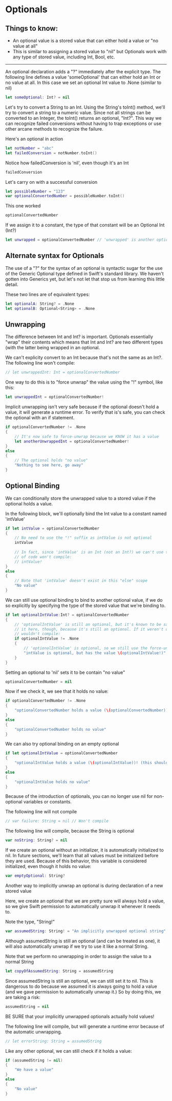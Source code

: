 # Optionals

## Things to know:

- An optional value is a stored value that can either hold a value or "no value at all"
- This is similar to assigning a stored value to "nil" but Optionals work with any type of stored value, including Int, Bool, etc.

-----

An optional declaration adds a "?" immediately after the explicit type. The following line defines a value 'someOptional' that can either hold an Int or no value at all. In this case we set an optional Int value to .None (similar to nil)

```swift
let someOptional: Int? = nil
```

Let's try to convert a String to an Int. Using the String's toInt() method, we'll try to convert a string to a numeric value. Since not all strings can be converted to an Integer, the toInt() returns an optional, "Int?". This way we can recognize failed conversions without having to trap exceptions or use other arcane methods to recognize the failure.

Here's an optional in action

```swift
let notNumber = "abc"
let failedConversion = notNumber.toInt()
```

Notice how failedConversion is 'nil', even though it's an Int
```swift
failedConversion
```

Let's carry on with a successful conversion
```swift
let possibleNumber = "123"
var optionalConvertedNumber = possibleNumber.toInt()
```

This one worked
```swift
optionalConvertedNumber
```

If we assign it to a constant, the type of that constant will be an Optional Int (Int?)
```swift
let unwrapped = optionalConvertedNumber // 'unwrapped' is another optional
```

## Alternate syntax for Optionals

The use of a "?" for the syntax of an optional is syntactic sugar for the use of the Generic Optional type defined in Swift's standard library. We haven't gotten into Generics yet, but let's not let that stop us from learning this little detail.

These two lines are of equivalent types:
```swift
let optionalA: String? = .None
let optionalB: Optional<String> = .None
```

## Unwrapping

The difference between Int and Int? is important. Optionals essentially "wrap" their contents which means that Int and Int? are two different types (with the latter being wrapped in an optional.

We can't explicity convert to an Int because that's not the same as an Int?. The following line won't compile:
```swift
// let unwrappedInt: Int = optionalConvertedNumber
```

One way to do this is to "force unwrap" the value using the "!" symbol, like this:
```swift
let unwrappedInt = optionalConvertedNumber!
```

Implicit unwrapping isn't very safe because if the optional doesn't hold a value, it will generate a runtime error. To verify that is's safe, you can check the optional with an if statement.
```swift
if optionalConvertedNumber != .None
{
	// It's now safe to force-unwrap because we KNOW it has a value
	let anotherUnwrappedInt = optionalConvertedNumber!
}
else
{
	// The optional holds "no value"
	"Nothing to see here, go away"
}
```

## Optional Binding

We can conditionally store the unwrapped value to a stored value if the optional holds a value.

In the following block, we'll optionally bind the Int value to a constant named 'intValue'
```swift
if let intValue = optionalConvertedNumber
{
	// No need to use the "!" suffix as intValue is not optional
	intValue
	
	// In fact, since 'intValue' is an Int (not an Int?) we can't use the force-unwrap. This line
	// of code won't compile:
	// intValue!
}
else
{
	// Note that 'intValue' doesn't exist in this "else" scope
	"No value"
}
```

We can still use optional binding to bind to another optional value, if we do so explicitly by specifying the type of the stored value that we're binding to.
```swift
if let optionalIntValue:Int? = optionalConvertedNumber
{
	// 'optionalIntValue' is still an optional, but it's known to be safe. We can still check
	// it here, though, because it's still an optional. If it weren't optional, this if statement
	// wouldn't compile:
	if optionalIntValue != .None
	{
		// 'optionalIntValue' is optional, so we still use the force-unwrap here:
		"intValue is optional, but has the value \(optionalIntValue!)"
	}
}
```

Setting an optional to 'nil' sets it to be contain "no value"
```swift
optionalConvertedNumber = nil
```

Now if we check it, we see that it holds no value:
```swift
if optionalConvertedNumber != .None
{
	"optionalConvertedNumber holds a value (\(optionalConvertedNumber))! (this should not happen)"
}
else
{
	"optionalConvertedNumber holds no value"
}
```

We can also try optional binding on an empty optional
```swift
if let optionalIntValue = optionalConvertedNumber
{
	"optionalIntValue holds a value (\(optionalIntValue))! (this should not happen)"
}
else
{
	"optionalIntValue holds no value"
}
```

Because of the introduction of optionals, you can no longer use nil for non-optional variables or constants.

The following line will not compile
```swift
// var failure: String = nil // Won't compile
```

The following line will compile, because the String is optional
```swift
var noString: String? = nil
```

If we create an optional without an initializer, it is automatically initialized to nil. In future sections, we'll learn that all values must be initialized before they are used. Because of this behavior, this variable is considered initialized, even though it holds no value:
```swift
var emptyOptional: String?
```

Another way to implicitly unwrap an optional is during declaration of a new stored value

Here, we create an optional that we are pretty sure will always hold a value, so we give Swift permission to automatically unwrap it whenever it needs to.

Note the type, "String!"
```swift
var assumedString: String! = "An implicitly unwrapped optional string"
```

Although assumedString is still an optional (and can be treated as one), it will also automatically unwrap if we try to use it like a normal String.

Note that we perform no unwrapping in order to assign the value to a normal String
```swift
let copyOfAssumedString: String = assumedString
```

Since assumedString is still an optional, we can still set it to nil. This is dangerous to do because we assumed it is always going to hold a value (and we gave permission to automatically unwrap it.) So by doing this, we are taking a risk:
```swift
assumedString = nil
```

BE SURE that your implicitly unwrapped optionals actually hold values!

The following line will compile, but will generate a runtime error because of the automatic unwrapping.
```swift
// let errorString: String = assumedString
```

Like any other optional, we can still check if it holds a value:
```swift
if (assumedString != nil)
{
	"We have a value"
}
else
{
	"No value"
}
```

